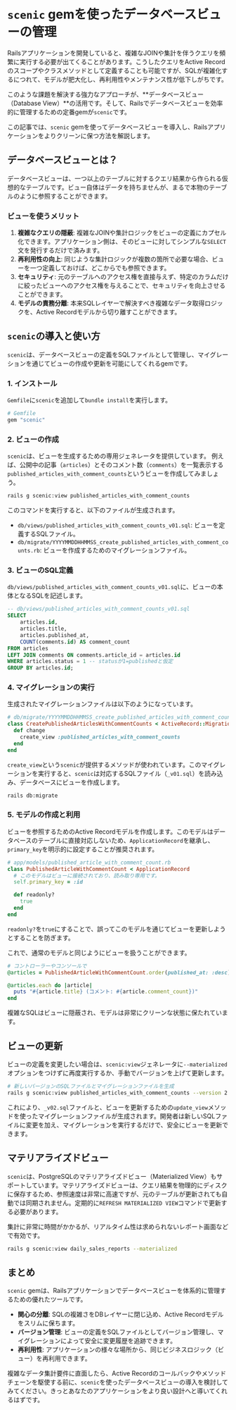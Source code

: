 # `scenic` gemを使ったデータベースビューの管理

Railsアプリケーションを開発していると、複雑なJOINや集計を伴うクエリを頻繁に実行する必要が出てくることがあります。こうしたクエリをActive Recordのスコープやクラスメソッドとして定義することも可能ですが、SQLが複雑化するにつれて、モデルが肥大化し、再利用性やメンテナンス性が低下しがちです。

このような課題を解決する強力なアプローチが、**データベースビュー（Database View）**の活用です。そして、Railsでデータベースビューを効率的に管理するための定番gemが`scenic`です。

この記事では、`scenic` gemを使ってデータベースビューを導入し、Railsアプリケーションをよりクリーンに保つ方法を解説します。

## データベースビューとは？

データベースビューは、一つ以上のテーブルに対するクエリ結果から作られる仮想的なテーブルです。ビュー自体はデータを持ちませんが、まるで本物のテーブルのように参照することができます。

### ビューを使うメリット

1.  **複雑なクエリの隠蔽**: 複雑なJOINや集計ロジックをビューの定義にカプセル化できます。アプリケーション側は、そのビューに対してシンプルな`SELECT`文を発行するだけで済みます。
2.  **再利用性の向上**: 同じような集計ロジックが複数の箇所で必要な場合、ビューを一つ定義しておけば、どこからでも参照できます。
3.  **セキュリティ**: 元のテーブルへのアクセス権を直接与えず、特定のカラムだけに絞ったビューへのアクセス権を与えることで、セキュリティを向上させることができます。
4.  **モデルの責務分離**: 本来SQLレイヤーで解決すべき複雑なデータ取得ロジックを、Active Recordモデルから切り離すことができます。

## `scenic`の導入と使い方

`scenic`は、データベースビューの定義をSQLファイルとして管理し、マイグレーションを通じてビューの作成や更新を可能にしてくれるgemです。

### 1. インストール

`Gemfile`に`scenic`を追加して`bundle install`を実行します。

```ruby
# Gemfile
gem "scenic"
```

### 2. ビューの作成

`scenic`は、ビューを生成するための専用ジェネレータを提供しています。
例えば、公開中の記事（`articles`）とそのコメント数（`comments`）を一覧表示する`published_articles_with_comment_counts`というビューを作成してみましょう。

```bash
rails g scenic:view published_articles_with_comment_counts
```

このコマンドを実行すると、以下のファイルが生成されます。

- `db/views/published_articles_with_comment_counts_v01.sql`: ビューを定義するSQLファイル。
- `db/migrate/YYYYMMDDHHMMSS_create_published_articles_with_comment_counts.rb`: ビューを作成するためのマイグレーションファイル。

### 3. ビューのSQL定義

`db/views/published_articles_with_comment_counts_v01.sql`に、ビューの本体となるSQLを記述します。

```sql
-- db/views/published_articles_with_comment_counts_v01.sql
SELECT
    articles.id,
    articles.title,
    articles.published_at,
    COUNT(comments.id) AS comment_count
FROM articles
LEFT JOIN comments ON comments.article_id = articles.id
WHERE articles.status = 1 -- statusが1=publishedと仮定
GROUP BY articles.id;
```

### 4. マイグレーションの実行

生成されたマイグレーションファイルは以下のようになっています。

```ruby
# db/migrate/YYYYMMDDHHMMSS_create_published_articles_with_comment_counts.rb
class CreatePublishedArticlesWithCommentCounts < ActiveRecord::Migration[7.1]
  def change
    create_view :published_articles_with_comment_counts
  end
end
```

`create_view`という`scenic`が提供するメソッドが使われています。このマイグレーションを実行すると、`scenic`は対応するSQLファイル（`_v01.sql`）を読み込み、データベースにビューを作成します。

```bash
rails db:migrate
```

### 5. モデルの作成と利用

ビューを参照するためのActive Recordモデルを作成します。このモデルはデータベースのテーブルに直接対応しないため、`ApplicationRecord`を継承し、`primary_key`を明示的に設定することが推奨されます。

```ruby
# app/models/published_article_with_comment_count.rb
class PublishedArticleWithCommentCount < ApplicationRecord
  # このモデルはビューに接続されており、読み取り専用です。
  self.primary_key = :id

  def readonly?
    true
  end
end
```

`readonly?`を`true`にすることで、誤ってこのモデルを通じてビューを更新しようとすることを防ぎます。

これで、通常のモデルと同じようにビューを扱うことができます。

```ruby
# コントローラーやコンソールで
@articles = PublishedArticleWithCommentCount.order(published_at: :desc)

@articles.each do |article|
  puts "#{article.title} (コメント: #{article.comment_count})"
end
```

複雑なSQLはビューに隠蔽され、モデルは非常にクリーンな状態に保たれています。

## ビューの更新

ビューの定義を変更したい場合は、`scenic:view`ジェネレータに`--materialized`オプションをつけずに再度実行するか、手動でバージョンを上げて更新します。

```bash
# 新しいバージョンのSQLファイルとマイグレーションファイルを生成
rails g scenic:view published_articles_with_comment_counts --version 2
```

これにより、`_v02.sql`ファイルと、ビューを更新するための`update_view`メソッドを使ったマイグレーションファイルが生成されます。開発者は新しいSQLファイルに変更を加え、マイグレーションを実行するだけで、安全にビューを更新できます。

## マテリアライズドビュー

`scenic`は、PostgreSQLのマテリアライズドビュー（Materialized View）もサポートしています。マテリアライズドビューは、クエリ結果を物理的にディスクに保存するため、参照速度は非常に高速ですが、元のテーブルが更新されても自動では同期されません。定期的に`REFRESH MATERIALIZED VIEW`コマンドで更新する必要があります。

集計に非常に時間がかかるが、リアルタイム性は求められないレポート画面などで有効です。

```bash
rails g scenic:view daily_sales_reports --materialized
```

## まとめ

`scenic` gemは、Railsアプリケーションでデータベースビューを体系的に管理するための優れたツールです。

- **関心の分離**: SQLの複雑さをDBレイヤーに閉じ込め、Active Recordモデルをスリムに保ちます。
- **バージョン管理**: ビューの定義をSQLファイルとしてバージョン管理し、マイグレーションによって安全に変更履歴を追跡できます。
- **再利用性**: アプリケーションの様々な場所から、同じビジネスロジック（ビュー）を再利用できます。

複雑なデータ集計要件に直面したら、Active Recordのコールバックやメソッドチェーンを駆使する前に、`scenic`を使ったデータベースビューの導入を検討してみてください。きっとあなたのアプリケーションをより良い設計へと導いてくれるはずです。
